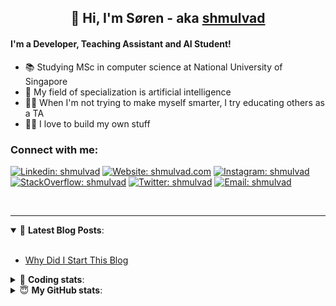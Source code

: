 <h2 align="center">
	👋 Hi, I'm Søren - aka <a href="https://shmulvad.com">shmulvad</a>
</h2>

#### I'm a Developer, Teaching Assistant and AI Student!
- 📚 Studying MSc in computer science at National University of Singapore
- 🧠 My field of specialization is artificial intelligence
- 👨‍🏫 When I'm not trying to make myself smarter, I try educating others as a TA
- 👨‍💻 I love to build my own stuff

### Connect with me:

[![Linkedin: shmulvad](https://img.shields.io/badge/shmulvad-blue?style=flat&logo=Linkedin&logoColor=white)][linkedin]
[![Website: shmulvad.com](https://img.shields.io/badge/shmulvad.com-47CCCC?&style=flat&logo=Google-Chrome&logoColor=white)][website]
[![Instagram: shmulvad](https://img.shields.io/badge/-@shmulvad-purple?style=flat&logo=Instagram&logoColor=white)][instagram]
[![StackOverflow: shmulvad](https://img.shields.io/badge/shmulvad-FE7A16?style=flat&logo=stack-overflow&logoColor=white)][stackOverflow]
[![Twitter: shmulvad](https://img.shields.io/badge/@shmulvad-1ca0f1?style=flat&logo=twitter&logoColor=white)][twitter]
[![Email: shmulvad](https://img.shields.io/badge/shmulvad-D14836?style=flat&logo=gmail&logoColor=white)][mail]

<br />

---

<details open>
 <summary>📕 <b>Latest Blog Posts</b>: </summary>

<br>

<!-- BLOG-POST-LIST:START -->
- [Why Did I Start This Blog](https://shmulvad.com/blog/why-did-start-this-blog)
<!-- BLOG-POST-LIST:END -->

</details>

<!-- --- -->

<details>
 <summary>🤖 <b>Coding stats</b>: </summary>

<br>

<!--START_SECTION:waka-->
**I'm a Night 🦉** 

```text
🌞 Morning    82 commits     ██░░░░░░░░░░░░░░░░░░░░░░░   8.99% 
🌆 Daytime    327 commits    █████████░░░░░░░░░░░░░░░░   35.86% 
🌃 Evening    320 commits    ████████░░░░░░░░░░░░░░░░░   35.09% 
🌙 Night      183 commits    █████░░░░░░░░░░░░░░░░░░░░   20.07%

```


📊 **This Week I Spent My Time On** 

```text
💬 Programming Languages: 
Python                   31 hrs 4 mins       █████████████████░░░░░░░░   69.11% 
Other                    4 hrs 58 mins       ██░░░░░░░░░░░░░░░░░░░░░░░   11.08% 
HTML                     4 hrs 36 mins       ██░░░░░░░░░░░░░░░░░░░░░░░   10.26% 
JavaScript               3 hrs 29 mins       ██░░░░░░░░░░░░░░░░░░░░░░░   7.78% 
Markdown                 22 mins             ░░░░░░░░░░░░░░░░░░░░░░░░░   0.84%

🔥 Editors: 
VS Code                  40 hrs 8 mins       ██████████████████████░░░   89.25% 
Zsh                      4 hrs 20 mins       ██░░░░░░░░░░░░░░░░░░░░░░░   9.64% 
Sublime Text             30 mins             ░░░░░░░░░░░░░░░░░░░░░░░░░   1.11%

🐱‍💻 Projects: 
overvaagning             21 hrs 34 mins      ████████████░░░░░░░░░░░░░   47.96% 
overvaagning-sender      19 hrs 39 mins      ███████████░░░░░░░░░░░░░░   43.71% 
faktanet                 2 hrs 24 mins       █░░░░░░░░░░░░░░░░░░░░░░░░   5.34% 
overvaagning-admin       52 mins             ░░░░░░░░░░░░░░░░░░░░░░░░░   1.96% 
Unknown Project          20 mins             ░░░░░░░░░░░░░░░░░░░░░░░░░   0.75%

```


 Last Updated on 03/08/2021
<!--END_SECTION:waka-->

</details>

<!-- --- -->

<details>
 <summary>😇 <b>My GitHub stats</b>: </summary>

<br>

<img align="left" alt="shmulvad's Github Stats" src="https://github-readme-stats.vercel.app/api?username=shmulvad&show_icons=true&hide_border=true" />

</details>



[website]: https://shmulvad.com
[twitter]: https://twitter.com/shmulvad
[linkedin]: https://linkedin.com/in/shmulvad
[instagram]: https://instagram.com/shmulvad
[stackOverflow]: https://stackoverflow.com/users/9248793/shmulvad
[mail]: mailto:shmulvad@gmail.com
[github]: https://github.com/shmulvad
